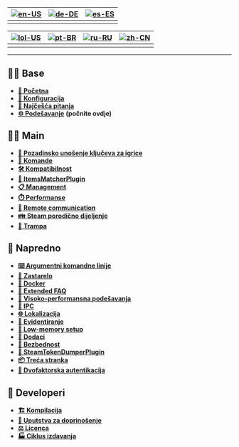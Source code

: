 | [![en-US](https://raw.githubusercontent.com/hjnilsson/country-flags/master/png100px/us.png)](https://github.com/JustArchiNET/ArchiSteamFarm/wiki/Home) | [![de-DE](https://raw.githubusercontent.com/hjnilsson/country-flags/master/png100px/de.png)](https://github.com/JustArchiNET/ArchiSteamFarm/wiki/Home-de-DE) | [![es-ES](https://raw.githubusercontent.com/hjnilsson/country-flags/master/png100px/es.png)](https://github.com/JustArchiNET/ArchiSteamFarm/wiki/Home-es-ES) |
| ------------------------------------------------------------------------------------------------------------------------------------------------------ | ------------------------------------------------------------------------------------------------------------------------------------------------------------ | ------------------------------------------------------------------------------------------------------------------------------------------------------------ |
|                                                                                                                                                        |                                                                                                                                                              |                                                                                                                                                              |

| [![lol-US](https://raw.githubusercontent.com/JustArchiNET/ArchiSteamFarm/main/resources/lol-US.png)](https://github.com/JustArchiNET/ArchiSteamFarm/wiki/Home-lol-US) | [![pt-BR](https://raw.githubusercontent.com/hjnilsson/country-flags/master/png100px/br.png)](https://github.com/JustArchiNET/ArchiSteamFarm/wiki/Home-pt-BR) | [![ru-RU](https://raw.githubusercontent.com/hjnilsson/country-flags/master/png100px/ru.png)](https://github.com/JustArchiNET/ArchiSteamFarm/wiki/Home-ru-RU) | [![zh-CN](https://raw.githubusercontent.com/hjnilsson/country-flags/master/png100px/cn.png)](https://github.com/JustArchiNET/ArchiSteamFarm/wiki/Home-zh-CN) |
| --------------------------------------------------------------------------------------------------------------------------------------------------------------------- | ------------------------------------------------------------------------------------------------------------------------------------------------------------ | ------------------------------------------------------------------------------------------------------------------------------------------------------------ | ------------------------------------------------------------------------------------------------------------------------------------------------------------ |
|                                                                                                                                                                       |                                                                                                                                                              |                                                                                                                                                              |                                                                                                                                                              |

***

## 👨‍🏫 Base

* **[🏡 Početna](https://github.com/JustArchiNET/ArchiSteamFarm/wiki/Home)**
* **[🔧 Konfiguracija](https://github.com/JustArchiNET/ArchiSteamFarm/wiki/Configuration)**
* **[💬 Najčešća pitanja](https://github.com/JustArchiNET/ArchiSteamFarm/wiki/FAQ)**
* **[⚙️ Podešavanje](https://github.com/JustArchiNET/ArchiSteamFarm/wiki/Setting-up)** **(počnite ovdje)**


## 👨‍🎓️ Main

* **[👥 Pozadinsko unošenje ključeva za igrice](https://github.com/JustArchiNET/ArchiSteamFarm/wiki/Background-games-redeemer)**
* **[📢 Komande](https://github.com/JustArchiNET/ArchiSteamFarm/wiki/Commands)**
* **[🛠️ Kompatibilnost](https://github.com/JustArchiNET/ArchiSteamFarm/wiki/Compatibility)**
* **[🧩 ItemsMatcherPlugin](https://github.com/JustArchiNET/ArchiSteamFarm/wiki/ItemsMatcherPlugin)**
* **[📋 Management](https://github.com/JustArchiNET/ArchiSteamFarm/wiki/Management)**
* **[⏱️ Performanse](https://github.com/JustArchiNET/ArchiSteamFarm/wiki/Performance)**
* **[📡 Remote communication](https://github.com/JustArchiNET/ArchiSteamFarm/wiki/Remote-communication)**
* **[👪 Steam porodično dijeljenje](https://github.com/JustArchiNET/ArchiSteamFarm/wiki/Steam-Family-Sharing)**
* **[🔄 Trampa](https://github.com/JustArchiNET/ArchiSteamFarm/wiki/Trading)**


## 🧙 Napredno

* **[⌨️ Argumentni komandne linije](https://github.com/JustArchiNET/ArchiSteamFarm/wiki/Command-line-arguments)**
* **[🚧 Zastarelo](https://github.com/JustArchiNET/ArchiSteamFarm/wiki/Deprecation)**
* **[🐳 Docker](https://github.com/JustArchiNET/ArchiSteamFarm/wiki/Docker)**
* **[🤔 Extended FAQ](https://github.com/JustArchiNET/ArchiSteamFarm/wiki/Extended-FAQ)**
* **[🚀 Visoko-performansna podešavanja](https://github.com/JustArchiNET/ArchiSteamFarm/wiki/High-performance-setup)**
* **[🔗 IPC](https://github.com/JustArchiNET/ArchiSteamFarm/wiki/IPC)**
* **[🌐 Lokalizacija](https://github.com/JustArchiNET/ArchiSteamFarm/wiki/Localization)**
* **[📝 Evidentiranje](https://github.com/JustArchiNET/ArchiSteamFarm/wiki/Logging)**
* **[💾 Low-memory setup](https://github.com/JustArchiNET/ArchiSteamFarm/wiki/Low-memory-setup)**
* **[🔌 Dodaci](https://github.com/JustArchiNET/ArchiSteamFarm/wiki/Plugins)**
* **[🔐 Bezbednost](https://github.com/JustArchiNET/ArchiSteamFarm/wiki/Security)**
* **[🧩 SteamTokenDumperPlugin](https://github.com/JustArchiNET/ArchiSteamFarm/wiki/SteamTokenDumperPlugin)**
* **[📦 Treća stranka](https://github.com/JustArchiNET/ArchiSteamFarm/wiki/Third-party)**
* **[📵 Dvofaktorska autentikacija](https://github.com/JustArchiNET/ArchiSteamFarm/wiki/Two-factor-authentication)**


## 👷 Developeri

* **[🏗️ Kompilacija](https://github.com/JustArchiNET/ArchiSteamFarm/wiki/Compilation)**
* **[🤝 Uputstva za doprinošenje](https://github.com/JustArchiNET/ArchiSteamFarm/blob/main/.github/CONTRIBUTING.md)**
* **[⚖️ Licenca](https://github.com/JustArchiNET/ArchiSteamFarm/wiki/License)**
* **[🏭 Ciklus izdavanja](https://github.com/JustArchiNET/ArchiSteamFarm/wiki/Release-cycle)**